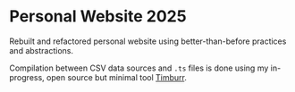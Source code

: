 # Personal Website 2025

Rebuilt and refactored personal website using better-than-before practices and abstractions.

Compilation between CSV data sources and `.ts` files is done using my in-progress, open source but minimal tool [Timburr](https://github.com/andrlime/timburr).
